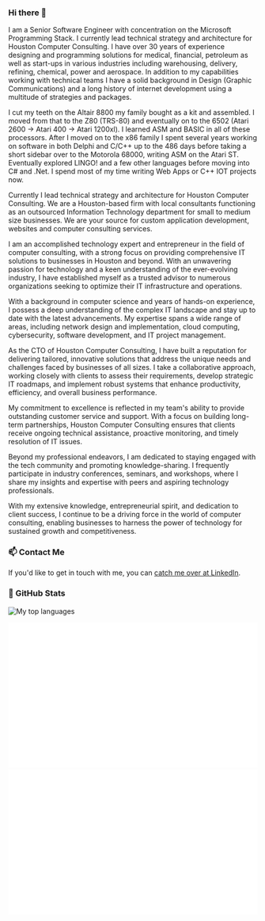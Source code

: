 ### Hi there 👋

I am a Senior Software Engineer with concentration on the Microsoft Programming Stack. I currently lead technical strategy and architecture for Houston Computer Consulting. I have over 30 years of experience designing and programming solutions for medical, financial, petroleum as well as start-ups in various industries including warehousing, delivery, refining, chemical, power and aerospace. In addition to my capabilities working with technical teams I have a solid background in Design (Graphic Communications) and a long history of internet development using a multitude of strategies and packages.

I cut my teeth on the Altair 8800 my family bought as a kit and assembled. I moved from that to the Z80 (TRS-80) and eventually on to the 6502 (Atari 2600 -> Atari 400 -> Atari 1200xl). I learned ASM and BASIC in all of these processors. After I moved on to the x86 family I spent several years working on software in both Delphi and C/C++ up to the 486 days before taking a short sidebar over to the Motorola 68000, writing ASM on the Atari ST. Eventually explored LINGO! and a few other languages before moving into C# and .Net. I spend most of my time writing Web Apps or C++ IOT projects now.

Currently I lead technical strategy and architecture for Houston Computer Consulting. We are a Houston-based firm with local consultants functioning as an outsourced Information Technology department for small to medium size businesses. We are your source for custom application development, websites and computer consulting services.

I am an accomplished technology expert and entrepreneur in the field of computer consulting, with a strong focus on providing comprehensive IT solutions to businesses in Houston and beyond. With an unwavering passion for technology and a keen understanding of the ever-evolving industry, I have established myself as a trusted advisor to numerous organizations seeking to optimize their IT infrastructure and operations.

With a background in computer science and years of hands-on experience, I possess a deep understanding of the complex IT landscape and stay up to date with the latest advancements. My expertise spans a wide range of areas, including network design and implementation, cloud computing, cybersecurity, software development, and IT project management.

As the CTO of Houston Computer Consulting, I have built a reputation for delivering tailored, innovative solutions that address the unique needs and challenges faced by businesses of all sizes. I take a collaborative approach, working closely with clients to assess their requirements, develop strategic IT roadmaps, and implement robust systems that enhance productivity, efficiency, and overall business performance.

My commitment to excellence is reflected in my team's ability to provide outstanding customer service and support. With a focus on building long-term partnerships, Houston Computer Consulting ensures that clients receive ongoing technical assistance, proactive monitoring, and timely resolution of IT issues.

Beyond my professional endeavors, I am dedicated to staying engaged with the tech community and promoting knowledge-sharing. I frequently participate in industry conferences, seminars, and workshops, where I share my insights and expertise with peers and aspiring technology professionals.

With my extensive knowledge, entrepreneurial spirit, and dedication to client success, I continue to be a driving force in the world of computer consulting, enabling businesses to harness the power of technology for sustained growth and competitiveness.
### 📫 Contact Me

If you'd like to get in touch with me, you can [catch me over at LinkedIn](https://www.linkedin.com/in/scottregitz).

### 🌟 GitHub Stats
<img align="center" src="https://github-readme-stats.vercel.app/api?username=shawellaby&show_icons=true&count_private=true&hide=contribs,issues&theme=dark" alt="My top languages" />

![](https://raw.githubusercontent.com/shawellaby/github-stats/master/generated/overview.svg#gh-dark-mode-only)
![](https://raw.githubusercontent.com/shawellaby/github-stats/master/generated/languages.svg#gh-dark-mode-only)

<!--
**Shawellaby/Shawellaby** is a ✨ _special_ ✨ repository because its `README.md` (this file) appears on your GitHub profile.

Here are some ideas to get you started:

- 🔭 I’m currently working on ...
- 🌱 I’m currently learning ...
- 👯 I’m looking to collaborate on ...
- 🤔 I’m looking for help with ...
- 💬 Ask me about ...
- 📫 How to reach me: ...
- 😄 Pronouns: ...
- ⚡ Fun fact: ...
-->
